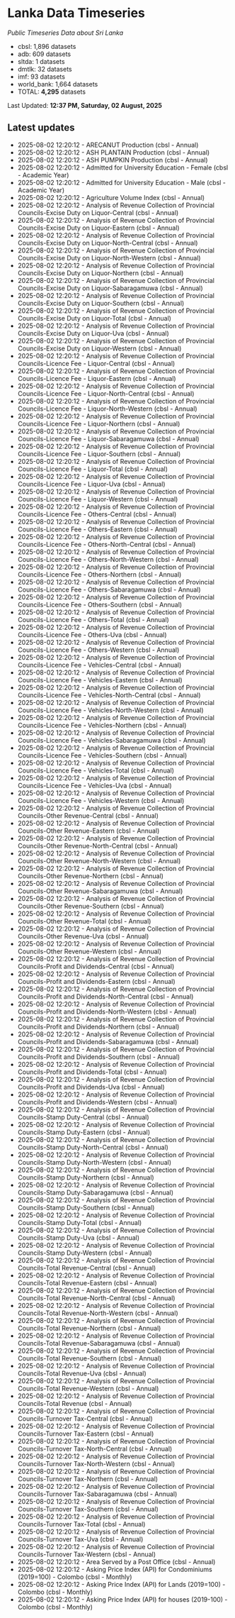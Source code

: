 # Lanka Data Timeseries
*Public Timeseries Data about Sri Lanka*

* cbsl: 1,896 datasets
* adb: 609 datasets
* sltda: 1 datasets
* dmtlk: 32 datasets
* imf: 93 datasets
* world_bank: 1,664 datasets
* TOTAL: **4,295** datasets

Last Updated: **12:37 PM, Saturday, 02 August, 2025**

## Latest updates

* 2025-08-02 12:20:12 - ARECANUT Production (cbsl - Annual)
* 2025-08-02 12:20:12 - ASH PLANTAIN Production (cbsl - Annual)
* 2025-08-02 12:20:12 - ASH PUMPKIN Production (cbsl - Annual)
* 2025-08-02 12:20:12 - Admitted for University Education - Female (cbsl - Academic Year)
* 2025-08-02 12:20:12 - Admitted for University Education - Male (cbsl - Academic Year)
* 2025-08-02 12:20:12 - Agriculture Volume Index (cbsl - Annual)
* 2025-08-02 12:20:12 - Analysis of Revenue Collection of Provincial Councils-Excise Duty on Liquor-Central (cbsl - Annual)
* 2025-08-02 12:20:12 - Analysis of Revenue Collection of Provincial Councils-Excise Duty on Liquor-Eastern (cbsl - Annual)
* 2025-08-02 12:20:12 - Analysis of Revenue Collection of Provincial Councils-Excise Duty on Liquor-North-Central (cbsl - Annual)
* 2025-08-02 12:20:12 - Analysis of Revenue Collection of Provincial Councils-Excise Duty on Liquor-North-Western (cbsl - Annual)
* 2025-08-02 12:20:12 - Analysis of Revenue Collection of Provincial Councils-Excise Duty on Liquor-Northern (cbsl - Annual)
* 2025-08-02 12:20:12 - Analysis of Revenue Collection of Provincial Councils-Excise Duty on Liquor-Sabaragamuwa (cbsl - Annual)
* 2025-08-02 12:20:12 - Analysis of Revenue Collection of Provincial Councils-Excise Duty on Liquor-Southern (cbsl - Annual)
* 2025-08-02 12:20:12 - Analysis of Revenue Collection of Provincial Councils-Excise Duty on Liquor-Total (cbsl - Annual)
* 2025-08-02 12:20:12 - Analysis of Revenue Collection of Provincial Councils-Excise Duty on Liquor-Uva (cbsl - Annual)
* 2025-08-02 12:20:12 - Analysis of Revenue Collection of Provincial Councils-Excise Duty on Liquor-Western (cbsl - Annual)
* 2025-08-02 12:20:12 - Analysis of Revenue Collection of Provincial Councils-Licence Fee - Liquor-Central (cbsl - Annual)
* 2025-08-02 12:20:12 - Analysis of Revenue Collection of Provincial Councils-Licence Fee - Liquor-Eastern (cbsl - Annual)
* 2025-08-02 12:20:12 - Analysis of Revenue Collection of Provincial Councils-Licence Fee - Liquor-North-Central (cbsl - Annual)
* 2025-08-02 12:20:12 - Analysis of Revenue Collection of Provincial Councils-Licence Fee - Liquor-North-Western (cbsl - Annual)
* 2025-08-02 12:20:12 - Analysis of Revenue Collection of Provincial Councils-Licence Fee - Liquor-Northern (cbsl - Annual)
* 2025-08-02 12:20:12 - Analysis of Revenue Collection of Provincial Councils-Licence Fee - Liquor-Sabaragamuwa (cbsl - Annual)
* 2025-08-02 12:20:12 - Analysis of Revenue Collection of Provincial Councils-Licence Fee - Liquor-Southern (cbsl - Annual)
* 2025-08-02 12:20:12 - Analysis of Revenue Collection of Provincial Councils-Licence Fee - Liquor-Total (cbsl - Annual)
* 2025-08-02 12:20:12 - Analysis of Revenue Collection of Provincial Councils-Licence Fee - Liquor-Uva (cbsl - Annual)
* 2025-08-02 12:20:12 - Analysis of Revenue Collection of Provincial Councils-Licence Fee - Liquor-Western (cbsl - Annual)
* 2025-08-02 12:20:12 - Analysis of Revenue Collection of Provincial Councils-Licence Fee - Others-Central (cbsl - Annual)
* 2025-08-02 12:20:12 - Analysis of Revenue Collection of Provincial Councils-Licence Fee - Others-Eastern (cbsl - Annual)
* 2025-08-02 12:20:12 - Analysis of Revenue Collection of Provincial Councils-Licence Fee - Others-North-Central (cbsl - Annual)
* 2025-08-02 12:20:12 - Analysis of Revenue Collection of Provincial Councils-Licence Fee - Others-North-Western (cbsl - Annual)
* 2025-08-02 12:20:12 - Analysis of Revenue Collection of Provincial Councils-Licence Fee - Others-Northern (cbsl - Annual)
* 2025-08-02 12:20:12 - Analysis of Revenue Collection of Provincial Councils-Licence Fee - Others-Sabaragamuwa (cbsl - Annual)
* 2025-08-02 12:20:12 - Analysis of Revenue Collection of Provincial Councils-Licence Fee - Others-Southern (cbsl - Annual)
* 2025-08-02 12:20:12 - Analysis of Revenue Collection of Provincial Councils-Licence Fee - Others-Total (cbsl - Annual)
* 2025-08-02 12:20:12 - Analysis of Revenue Collection of Provincial Councils-Licence Fee - Others-Uva (cbsl - Annual)
* 2025-08-02 12:20:12 - Analysis of Revenue Collection of Provincial Councils-Licence Fee - Others-Western (cbsl - Annual)
* 2025-08-02 12:20:12 - Analysis of Revenue Collection of Provincial Councils-Licence Fee - Vehicles-Central (cbsl - Annual)
* 2025-08-02 12:20:12 - Analysis of Revenue Collection of Provincial Councils-Licence Fee - Vehicles-Eastern (cbsl - Annual)
* 2025-08-02 12:20:12 - Analysis of Revenue Collection of Provincial Councils-Licence Fee - Vehicles-North-Central (cbsl - Annual)
* 2025-08-02 12:20:12 - Analysis of Revenue Collection of Provincial Councils-Licence Fee - Vehicles-North-Western (cbsl - Annual)
* 2025-08-02 12:20:12 - Analysis of Revenue Collection of Provincial Councils-Licence Fee - Vehicles-Northern (cbsl - Annual)
* 2025-08-02 12:20:12 - Analysis of Revenue Collection of Provincial Councils-Licence Fee - Vehicles-Sabaragamuwa (cbsl - Annual)
* 2025-08-02 12:20:12 - Analysis of Revenue Collection of Provincial Councils-Licence Fee - Vehicles-Southern (cbsl - Annual)
* 2025-08-02 12:20:12 - Analysis of Revenue Collection of Provincial Councils-Licence Fee - Vehicles-Total (cbsl - Annual)
* 2025-08-02 12:20:12 - Analysis of Revenue Collection of Provincial Councils-Licence Fee - Vehicles-Uva (cbsl - Annual)
* 2025-08-02 12:20:12 - Analysis of Revenue Collection of Provincial Councils-Licence Fee - Vehicles-Western (cbsl - Annual)
* 2025-08-02 12:20:12 - Analysis of Revenue Collection of Provincial Councils-Other Revenue-Central (cbsl - Annual)
* 2025-08-02 12:20:12 - Analysis of Revenue Collection of Provincial Councils-Other Revenue-Eastern (cbsl - Annual)
* 2025-08-02 12:20:12 - Analysis of Revenue Collection of Provincial Councils-Other Revenue-North-Central (cbsl - Annual)
* 2025-08-02 12:20:12 - Analysis of Revenue Collection of Provincial Councils-Other Revenue-North-Western (cbsl - Annual)
* 2025-08-02 12:20:12 - Analysis of Revenue Collection of Provincial Councils-Other Revenue-Northern (cbsl - Annual)
* 2025-08-02 12:20:12 - Analysis of Revenue Collection of Provincial Councils-Other Revenue-Sabaragamuwa (cbsl - Annual)
* 2025-08-02 12:20:12 - Analysis of Revenue Collection of Provincial Councils-Other Revenue-Southern (cbsl - Annual)
* 2025-08-02 12:20:12 - Analysis of Revenue Collection of Provincial Councils-Other Revenue-Total (cbsl - Annual)
* 2025-08-02 12:20:12 - Analysis of Revenue Collection of Provincial Councils-Other Revenue-Uva (cbsl - Annual)
* 2025-08-02 12:20:12 - Analysis of Revenue Collection of Provincial Councils-Other Revenue-Western (cbsl - Annual)
* 2025-08-02 12:20:12 - Analysis of Revenue Collection of Provincial Councils-Profit and Dividends-Central (cbsl - Annual)
* 2025-08-02 12:20:12 - Analysis of Revenue Collection of Provincial Councils-Profit and Dividends-Eastern (cbsl - Annual)
* 2025-08-02 12:20:12 - Analysis of Revenue Collection of Provincial Councils-Profit and Dividends-North-Central (cbsl - Annual)
* 2025-08-02 12:20:12 - Analysis of Revenue Collection of Provincial Councils-Profit and Dividends-North-Western (cbsl - Annual)
* 2025-08-02 12:20:12 - Analysis of Revenue Collection of Provincial Councils-Profit and Dividends-Northern (cbsl - Annual)
* 2025-08-02 12:20:12 - Analysis of Revenue Collection of Provincial Councils-Profit and Dividends-Sabaragamuwa (cbsl - Annual)
* 2025-08-02 12:20:12 - Analysis of Revenue Collection of Provincial Councils-Profit and Dividends-Southern (cbsl - Annual)
* 2025-08-02 12:20:12 - Analysis of Revenue Collection of Provincial Councils-Profit and Dividends-Total (cbsl - Annual)
* 2025-08-02 12:20:12 - Analysis of Revenue Collection of Provincial Councils-Profit and Dividends-Uva (cbsl - Annual)
* 2025-08-02 12:20:12 - Analysis of Revenue Collection of Provincial Councils-Profit and Dividends-Western (cbsl - Annual)
* 2025-08-02 12:20:12 - Analysis of Revenue Collection of Provincial Councils-Stamp Duty-Central (cbsl - Annual)
* 2025-08-02 12:20:12 - Analysis of Revenue Collection of Provincial Councils-Stamp Duty-Eastern (cbsl - Annual)
* 2025-08-02 12:20:12 - Analysis of Revenue Collection of Provincial Councils-Stamp Duty-North-Central (cbsl - Annual)
* 2025-08-02 12:20:12 - Analysis of Revenue Collection of Provincial Councils-Stamp Duty-North-Western (cbsl - Annual)
* 2025-08-02 12:20:12 - Analysis of Revenue Collection of Provincial Councils-Stamp Duty-Northern (cbsl - Annual)
* 2025-08-02 12:20:12 - Analysis of Revenue Collection of Provincial Councils-Stamp Duty-Sabaragamuwa (cbsl - Annual)
* 2025-08-02 12:20:12 - Analysis of Revenue Collection of Provincial Councils-Stamp Duty-Southern (cbsl - Annual)
* 2025-08-02 12:20:12 - Analysis of Revenue Collection of Provincial Councils-Stamp Duty-Total (cbsl - Annual)
* 2025-08-02 12:20:12 - Analysis of Revenue Collection of Provincial Councils-Stamp Duty-Uva (cbsl - Annual)
* 2025-08-02 12:20:12 - Analysis of Revenue Collection of Provincial Councils-Stamp Duty-Western (cbsl - Annual)
* 2025-08-02 12:20:12 - Analysis of Revenue Collection of Provincial Councils-Total Revenue-Central (cbsl - Annual)
* 2025-08-02 12:20:12 - Analysis of Revenue Collection of Provincial Councils-Total Revenue-Eastern (cbsl - Annual)
* 2025-08-02 12:20:12 - Analysis of Revenue Collection of Provincial Councils-Total Revenue-North-Central (cbsl - Annual)
* 2025-08-02 12:20:12 - Analysis of Revenue Collection of Provincial Councils-Total Revenue-North-Western (cbsl - Annual)
* 2025-08-02 12:20:12 - Analysis of Revenue Collection of Provincial Councils-Total Revenue-Northern (cbsl - Annual)
* 2025-08-02 12:20:12 - Analysis of Revenue Collection of Provincial Councils-Total Revenue-Sabaragamuwa (cbsl - Annual)
* 2025-08-02 12:20:12 - Analysis of Revenue Collection of Provincial Councils-Total Revenue-Southern (cbsl - Annual)
* 2025-08-02 12:20:12 - Analysis of Revenue Collection of Provincial Councils-Total Revenue-Uva (cbsl - Annual)
* 2025-08-02 12:20:12 - Analysis of Revenue Collection of Provincial Councils-Total Revenue-Western (cbsl - Annual)
* 2025-08-02 12:20:12 - Analysis of Revenue Collection of Provincial Councils-Total Revenue (cbsl - Annual)
* 2025-08-02 12:20:12 - Analysis of Revenue Collection of Provincial Councils-Turnover Tax-Central (cbsl - Annual)
* 2025-08-02 12:20:12 - Analysis of Revenue Collection of Provincial Councils-Turnover Tax-Eastern (cbsl - Annual)
* 2025-08-02 12:20:12 - Analysis of Revenue Collection of Provincial Councils-Turnover Tax-North-Central (cbsl - Annual)
* 2025-08-02 12:20:12 - Analysis of Revenue Collection of Provincial Councils-Turnover Tax-North-Western (cbsl - Annual)
* 2025-08-02 12:20:12 - Analysis of Revenue Collection of Provincial Councils-Turnover Tax-Northern (cbsl - Annual)
* 2025-08-02 12:20:12 - Analysis of Revenue Collection of Provincial Councils-Turnover Tax-Sabaragamuwa (cbsl - Annual)
* 2025-08-02 12:20:12 - Analysis of Revenue Collection of Provincial Councils-Turnover Tax-Southern (cbsl - Annual)
* 2025-08-02 12:20:12 - Analysis of Revenue Collection of Provincial Councils-Turnover Tax-Total (cbsl - Annual)
* 2025-08-02 12:20:12 - Analysis of Revenue Collection of Provincial Councils-Turnover Tax-Uva (cbsl - Annual)
* 2025-08-02 12:20:12 - Analysis of Revenue Collection of Provincial Councils-Turnover Tax-Western (cbsl - Annual)
* 2025-08-02 12:20:12 - Area Served by a Post Office (cbsl - Annual)
* 2025-08-02 12:20:12 - Asking Price Index (API) for Condominiums (2019=100) - Colombo (cbsl - Monthly)
* 2025-08-02 12:20:12 - Asking Price Index (API) for Lands (2019=100) - Colombo (cbsl - Monthly)
* 2025-08-02 12:20:12 - Asking Price Index (API) for houses (2019-100) - Colombo (cbsl - Monthly)